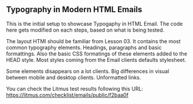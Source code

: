 ## Typography in Modern HTML Emails

This is the initial setup to showcase Typogaphy in HTML Email. The code here gets modified on each steps, based on what is being tested.

The layout HTMl should be familiar from Lesson 03. It contains the most common typography elements. Headings, paragraphs and basic formattings. Also the basic CSS formatings of these elements added to the HEAD style. Most styles coming from the Email clients defaults stylesheet.

Some elements disappears on a lot clients. Big differences in visual between mobile and desktop clients. Unformatted links.

You can check the Litmus test results following this URL:
https://litmus.com/checklist/emails/public/f2baa0f